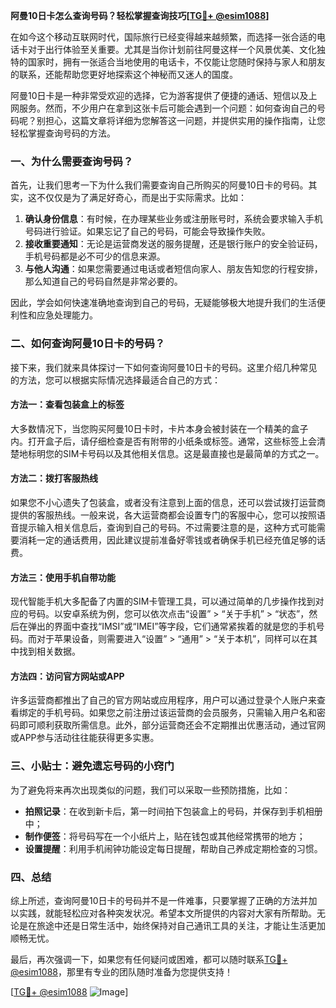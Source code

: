 **阿曼10日卡怎么查询号码？轻松掌握查询技巧[[TG💪+ @esim1088](https://t.me/s/esim1088)]**

在如今这个移动互联网时代，国际旅行已经变得越来越频繁，而选择一张合适的电话卡对于出行体验至关重要。尤其是当你计划前往阿曼这样一个风景优美、文化独特的国家时，拥有一张适合当地使用的电话卡，不仅能让您随时保持与家人和朋友的联系，还能帮助您更好地探索这个神秘而又迷人的国度。

阿曼10日卡是一种非常受欢迎的选择，它为游客提供了便捷的通话、短信以及上网服务。然而，不少用户在拿到这张卡后可能会遇到一个问题：如何查询自己的号码呢？别担心，这篇文章将详细为您解答这一问题，并提供实用的操作指南，让您轻松掌握查询号码的方法。

### 一、为什么需要查询号码？

首先，让我们思考一下为什么我们需要查询自己所购买的阿曼10日卡的号码。其实，这不仅仅是为了满足好奇心，而是出于实际需求。比如：

1. **确认身份信息**：有时候，在办理某些业务或注册账号时，系统会要求输入手机号码进行验证。如果忘记了自己的号码，可能会导致操作失败。
2. **接收重要通知**：无论是运营商发送的服务提醒，还是银行账户的安全验证码，手机号码都是必不可少的信息来源。
3. **与他人沟通**：如果您需要通过电话或者短信向家人、朋友告知您的行程安排，那么知道自己的号码自然是非常必要的。

因此，学会如何快速准确地查询到自己的号码，无疑能够极大地提升我们的生活便利性和应急处理能力。

### 二、如何查询阿曼10日卡的号码？

接下来，我们就来具体探讨一下如何查询阿曼10日卡的号码。这里介绍几种常见的方法，您可以根据实际情况选择最适合自己的方式：

#### 方法一：查看包装盒上的标签

大多数情况下，当您购买阿曼10日卡时，卡片本身会被封装在一个精美的盒子内。打开盒子后，请仔细检查是否有附带的小纸条或标签。通常，这些标签上会清楚地标明您的SIM卡号码以及其他相关信息。这是最直接也是最简单的方式之一。

#### 方法二：拨打客服热线

如果您不小心遗失了包装盒，或者没有注意到上面的信息，还可以尝试拨打运营商提供的客服热线。一般来说，各大运营商都会设置专门的客服中心，您可以按照语音提示输入相关信息后，查询到自己的号码。不过需要注意的是，这种方式可能需要消耗一定的通话费用，因此建议提前准备好零钱或者确保手机已经充值足够的话费。

#### 方法三：使用手机自带功能

现代智能手机大多配备了内置的SIM卡管理工具，可以通过简单的几步操作找到对应的号码。以安卓系统为例，您可以依次点击“设置” > “关于手机” > “状态”，然后在弹出的界面中查找“IMSI”或“IMEI”等字段，它们通常紧挨着的就是您的手机号码。而对于苹果设备，则需要进入“设置” > “通用” > “关于本机”，同样可以在其中找到相关数据。

#### 方法四：访问官方网站或APP

许多运营商都推出了自己的官方网站或应用程序，用户可以通过登录个人账户来查看绑定的手机号码。如果您之前注册过该运营商的会员服务，只需输入用户名和密码即可顺利获取所需信息。此外，部分运营商还会不定期推出优惠活动，通过官网或APP参与活动往往能获得更多实惠。

### 三、小贴士：避免遗忘号码的小窍门

为了避免将来再次出现类似的问题，我们可以采取一些预防措施，比如：

- **拍照记录**：在收到新卡后，第一时间拍下包装盒上的号码，并保存到手机相册中；
- **制作便签**：将号码写在一个小纸片上，贴在钱包或其他经常携带的地方；
- **设置提醒**：利用手机闹钟功能设定每日提醒，帮助自己养成定期检查的习惯。

### 四、总结

综上所述，查询阿曼10日卡的号码并不是一件难事，只要掌握了正确的方法并加以实践，就能轻松应对各种突发状况。希望本文所提供的内容对大家有所帮助。无论是在旅途中还是日常生活中，始终保持对自己通讯工具的关注，才能让生活更加顺畅无忧。

最后，再次强调一下，如果您有任何疑问或困难，都可以随时联系[TG💪+ @esim1088](https://t.me/s/esim1088)，那里有专业的团队随时准备为您提供支持！

[[TG💪+ @esim1088](https://t.me/s/esim1088) ![Image](https://i.postimg.cc/4NQfJmqS/Snipaste-2025-05-13-00-14-12.png)]